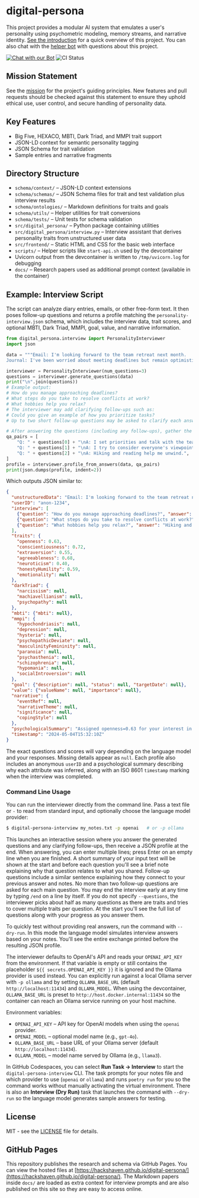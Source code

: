 # digital-persona

This project provides a modular AI system that emulates a user's personality using psychometric modeling, memory streams, and narrative identity. 
[See the introduction](https://github.com/Hackshaven/digital-persona/wiki/Introduction) for a quick overview of this project. You can also chat with the [helper bot](https://chatgpt.com/g/g-6860217d14fc8191b9be6b80e74134fe-digital-persona-helper-bot) with questions about this project.

[![Chat with our Bot](https://img.shields.io/badge/ChatBot-Online-green)](https://chatgpt.com/g/g-6860217d14fc8191b9be6b80e74134fe-digital-persona-helper-bot) ![CI Status](https://github.com/Hackshaven/digital-persona/actions/workflows/test.yml/badge.svg?branch=main)

## Mission Statement

See the [mission](https://github.com/Hackshaven/digital-persona/wiki/Mission) for the project's guiding principles. New features
and pull requests should be checked against this statement to ensure they uphold
ethical use, user control, and secure handling of personality data.

## Key Features
- Big Five, HEXACO, MBTI, Dark Triad, and MMPI trait support
- JSON-LD context for semantic personality tagging
- JSON Schema for trait validation
- Sample entries and narrative fragments

## Directory Structure
- `schema/context/` – JSON-LD context extensions
- `schema/schemas/` – JSON Schema files for trait and test validation plus interview results
- `schema/ontologies/` – Markdown definitions for traits and goals
- `schema/utils/` – Helper utilities for trait conversions
- `schema/tests/` – Unit tests for schema validation
- `src/digital_persona/` – Python package containing utilities
- `src/digital_persona/interview.py` – Interview assistant that derives
  personality traits from unstructured user data
- `src/frontend/` – Static HTML and CSS for the basic web interface
- `scripts/` – Helper scripts like `start-api.sh` used by the devcontainer
- Uvicorn output from the devcontainer is written to `/tmp/uvicorn.log` for debugging
- `docs/` – Research papers used as additional prompt context (available in the container)

## Example: Interview Script

The script can analyze diary entries, emails, or other free-form text. It then
poses follow-up questions and returns a profile matching the
`personality-interview.json` schema, which includes the interview data,
trait scores, and optional MBTI, Dark Triad, MMPI, goal, value, and narrative
information.

```python
from digital_persona.interview import PersonalityInterviewer
import json

data = """Email: I'm looking forward to the team retreat next month.
Journal: I've been worried about meeting deadlines but remain optimistic."""

interviewer = PersonalityInterviewer(num_questions=3)
questions = interviewer.generate_questions(data)
print("\n".join(questions))
# Example output:
# How do you manage approaching deadlines?
# What steps do you take to resolve conflicts at work?
# What hobbies help you relax?
# The interviewer may add clarifying follow-ups such as:
# Could you give an example of how you prioritize tasks?
# Up to two short follow-up questions may be asked to clarify each answer.

# After answering the questions (including any follow-ups), gather the Q&A pairs
qa_pairs = [
    "Q: " + questions[0] + "\nA: I set priorities and talk with the team.",
    "Q: " + questions[1] + "\nA: I try to consider everyone's viewpoint.",
    "Q: " + questions[2] + "\nA: Hiking and reading help me unwind.",
]
profile = interviewer.profile_from_answers(data, qa_pairs)
print(json.dumps(profile, indent=2))
```

Which outputs JSON similar to:

```json
{
  "unstructuredData": "Email: I'm looking forward to the team retreat next month.\nJournal: I've been worried about meeting deadlines but remain optimistic.",
  "userID": "anon-1234",
  "interview": [
    {"question": "How do you manage approaching deadlines?", "answer": "I set priorities and talk with the team."},
    {"question": "What steps do you take to resolve conflicts at work?", "answer": "I try to consider everyone's viewpoint."},
    {"question": "What hobbies help you relax?", "answer": "Hiking and reading help me unwind."}
  ],
  "traits": {
    "openness": 0.63,
    "conscientiousness": 0.72,
    "extraversion": 0.55,
    "agreeableness": 0.68,
    "neuroticism": 0.40,
    "honestyHumility": 0.59,
    "emotionality": null
  },
  "darkTriad": {
    "narcissism": null,
    "machiavellianism": null,
    "psychopathy": null
  },
  "mbti": {"mbti": null},
  "mmpi": {
    "hypochondriasis": null,
    "depression": null,
    "hysteria": null,
    "psychopathicDeviate": null,
    "masculinityFemininity": null,
    "paranoia": null,
    "psychasthenia": null,
    "schizophrenia": null,
    "hypomania": null,
    "socialIntroversion": null
  },
  "goal": {"description": null, "status": null, "targetDate": null},
  "value": {"valueName": null, "importance": null},
  "narrative": {
    "eventRef": null,
    "narrativeTheme": null,
    "significance": null,
    "copingStyle": null
  },
  "psychologicalSummary": "Assigned openness=0.63 for your interest in new ideas, conscientiousness=0.72 because you plan tasks carefully, extraversion=0.55 since you enjoy team activities, agreeableness=0.68 due to collaborative comments, and neuroticism=0.40 reflecting only mild worry",
  "timestamp": "2024-05-04T15:32:10Z"
}
```

The exact questions and scores will vary depending on the language model and
your responses. Missing details appear as `null`. Each profile also includes an
anonymous `userID` and a psychological summary describing why each attribute was
inferred, along with an ISO 8601 `timestamp` marking when the interview was completed.

### Command Line Usage

You can run the interviewer directly from the command line. Pass a text
file or `-` to read from standard input, and optionally choose the language model
provider:

```bash
$ digital-persona-interview my_notes.txt -p openai   # or -p ollama
```

This launches an interactive session where you answer the generated questions
and any clarifying follow-ups, then receive a JSON profile at the end. When
answering, you can enter multiple lines; press Enter on an empty line when you
are finished. A short summary of your input text will be shown at the start and
before each question you'll see a brief note explaining why that question
relates to what you shared. Follow-up questions include a similar sentence
explaining how they connect to your previous answer and notes. No more than two
follow-up questions are asked for each main question. You may end the interview early at any time by
typing `/end` on a line by itself. If you do not specify `--questions`, the
interviewer picks about half as many questions as there are traits and tries to
cover multiple traits per question. At the start you'll see the full list of
questions along with your progress as you answer them.

To quickly test without providing real answers, run the command with
`--dry-run`. In this mode the language model simulates interview answers based
on your notes. You'll see the entire exchange printed before the resulting JSON
profile.

The interviewer defaults to OpenAI's API and reads your `OPENAI_API_KEY` from the
environment. If that variable is empty or still contains the placeholder
`${{ secrets.OPENAI_API_KEY }}` it is ignored and the Ollama provider is used
instead. You can explicitly run against a local Ollama server with `-p ollama`
and by setting `OLLAMA_BASE_URL` (default `http://localhost:11434`) and
`OLLAMA_MODEL`. When using the devcontainer, `OLLAMA_BASE_URL` is preset to
`http://host.docker.internal:11434` so the container can reach an Ollama service
running on your host machine.

Environment variables:

- `OPENAI_API_KEY` – API key for OpenAI models when using the `openai` provider.
- `OPENAI_MODEL` – optional model name (e.g., `gpt-4o`).
- `OLLAMA_BASE_URL` – base URL of your Ollama server (default `http://localhost:11434`).
- `OLLAMA_MODEL` – model name served by Ollama (e.g., `llama3`).

In GitHub Codespaces, you can select **Run Task → Interview** to start the
`digital-persona-interview` CLI. The task prompts for your notes file and
which provider to use (``openai`` or ``ollama``) and runs ``poetry run`` for you
so the command works without manually activating the virtual environment.
There is also an **Interview (Dry Run)** task that launches the command with
``--dry-run`` so the language model generates sample answers for testing.

## License
MIT - see the [LICENSE](LICENSE) file for details.

## GitHub Pages

This repository publishes the research and schema via GitHub Pages. You can view the hosted files at [https://hackshaven.github.io/digital-persona/](https://hackshaven.github.io/digital-persona/).
The Markdown papers inside `docs/` are loaded as extra context for interview prompts and are also published on this site so they are easy to access online.
